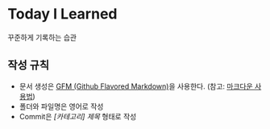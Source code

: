 # Today I Learned
꾸준하게 기록하는 습관

## 작성 규칙
* 문서 생성은 [GFM (Github Flavored Markdown)](https://help.github.com/en/categories/writing-on-github)을 사용한다. (참고: [마크다운 사용법](https://gist.github.com/ihoneymon/652be052a0727ad59601#this-is-an-h1))
* 폴더와 파일명은 영어로 작성
* Commit은 *[카테고리] 제목* 형태로 작성
